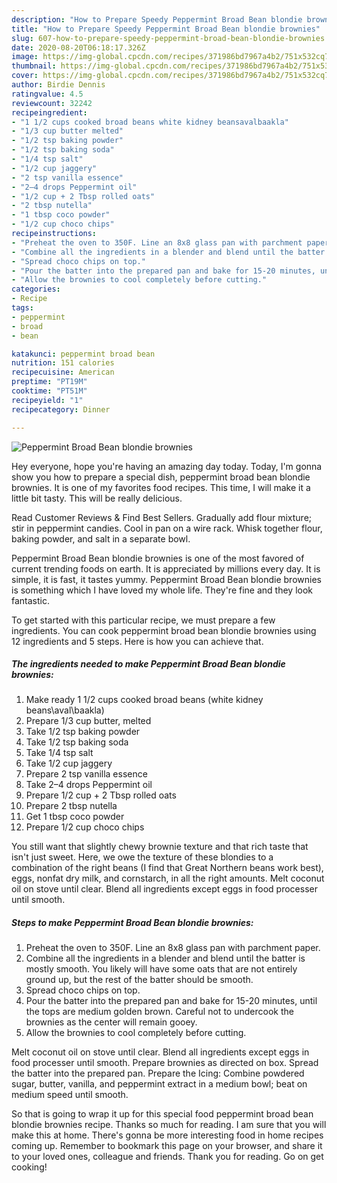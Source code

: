 ```yaml
---
description: "How to Prepare Speedy Peppermint Broad Bean blondie brownies"
title: "How to Prepare Speedy Peppermint Broad Bean blondie brownies"
slug: 607-how-to-prepare-speedy-peppermint-broad-bean-blondie-brownies
date: 2020-08-20T06:18:17.326Z
image: https://img-global.cpcdn.com/recipes/371986bd7967a4b2/751x532cq70/peppermint-broad-bean-blondie-brownies-recipe-main-photo.jpg
thumbnail: https://img-global.cpcdn.com/recipes/371986bd7967a4b2/751x532cq70/peppermint-broad-bean-blondie-brownies-recipe-main-photo.jpg
cover: https://img-global.cpcdn.com/recipes/371986bd7967a4b2/751x532cq70/peppermint-broad-bean-blondie-brownies-recipe-main-photo.jpg
author: Birdie Dennis
ratingvalue: 4.5
reviewcount: 32242
recipeingredient:
- "1 1/2 cups cooked broad beans white kidney beansavalbaakla"
- "1/3 cup butter melted"
- "1/2 tsp baking powder"
- "1/2 tsp baking soda"
- "1/4 tsp salt"
- "1/2 cup jaggery"
- "2 tsp vanilla essence"
- "2–4 drops Peppermint oil"
- "1/2 cup + 2 Tbsp rolled oats"
- "2 tbsp nutella"
- "1 tbsp coco powder"
- "1/2 cup choco chips"
recipeinstructions:
- "Preheat the oven to 350F. Line an 8x8 glass pan with parchment paper."
- "Combine all the ingredients in a blender and blend until the batter is mostly smooth. You likely will have some oats that are not entirely ground up, but the rest of the batter should be smooth."
- "Spread choco chips on top."
- "Pour the batter into the prepared pan and bake for 15-20 minutes, until the tops are medium golden brown. Careful not to undercook the brownies as the center will remain gooey."
- "Allow the brownies to cool completely before cutting."
categories:
- Recipe
tags:
- peppermint
- broad
- bean

katakunci: peppermint broad bean 
nutrition: 151 calories
recipecuisine: American
preptime: "PT19M"
cooktime: "PT51M"
recipeyield: "1"
recipecategory: Dinner

---
```



![Peppermint Broad Bean blondie brownies](https://img-global.cpcdn.com/recipes/371986bd7967a4b2/751x532cq70/peppermint-broad-bean-blondie-brownies-recipe-main-photo.jpg)

Hey everyone, hope you're having an amazing day today. Today, I'm gonna show you how to prepare a special dish, peppermint broad bean blondie brownies. It is one of my favorites food recipes. This time, I will make it a little bit tasty. This will be really delicious.

Read Customer Reviews &amp; Find Best Sellers. Gradually add flour mixture; stir in peppermint candies. Cool in pan on a wire rack. Whisk together flour, baking powder, and salt in a separate bowl.

Peppermint Broad Bean blondie brownies is one of the most favored of current trending foods on earth. It is appreciated by millions every day. It is simple, it is fast, it tastes yummy. Peppermint Broad Bean blondie brownies is something which I have loved my whole life. They're fine and they look fantastic.


To get started with this particular recipe, we must prepare a few ingredients. You can cook peppermint broad bean blondie brownies using 12 ingredients and 5 steps. Here is how you can achieve that.

<!--inarticleads1-->

##### The ingredients needed to make Peppermint Broad Bean blondie brownies:

1. Make ready 1 1/2 cups cooked broad beans (white kidney beans\aval\baakla)
1. Prepare 1/3 cup butter, melted
1. Take 1/2 tsp baking powder
1. Take 1/2 tsp baking soda
1. Take 1/4 tsp salt
1. Take 1/2 cup jaggery
1. Prepare 2 tsp vanilla essence
1. Take 2–4 drops Peppermint oil
1. Prepare 1/2 cup + 2 Tbsp rolled oats
1. Prepare 2 tbsp nutella
1. Get 1 tbsp coco powder
1. Prepare 1/2 cup choco chips


You still want that slightly chewy brownie texture and that rich taste that isn&#39;t just sweet. Here, we owe the texture of these blondies to a combination of the right beans (I find that Great Northern beans work best), eggs, nonfat dry milk, and cornstarch, in all the right amounts. Melt coconut oil on stove until clear. Blend all ingredients except eggs in food processer until smooth. 

<!--inarticleads2-->

##### Steps to make Peppermint Broad Bean blondie brownies:

1. Preheat the oven to 350F. Line an 8x8 glass pan with parchment paper.
1. Combine all the ingredients in a blender and blend until the batter is mostly smooth. You likely will have some oats that are not entirely ground up, but the rest of the batter should be smooth.
1. Spread choco chips on top.
1. Pour the batter into the prepared pan and bake for 15-20 minutes, until the tops are medium golden brown. Careful not to undercook the brownies as the center will remain gooey.
1. Allow the brownies to cool completely before cutting.


Melt coconut oil on stove until clear. Blend all ingredients except eggs in food processer until smooth. Prepare brownies as directed on box. Spread the batter into the prepared pan. Prepare the Icing: Combine powdered sugar, butter, vanilla, and peppermint extract in a medium bowl; beat on medium speed until smooth. 

So that is going to wrap it up for this special food peppermint broad bean blondie brownies recipe. Thanks so much for reading. I am sure that you will make this at home. There's gonna be more interesting food in home recipes coming up. Remember to bookmark this page on your browser, and share it to your loved ones, colleague and friends. Thank you for reading. Go on get cooking!
